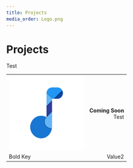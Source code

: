 ```yaml
---
title: Projects
media_order: Logo.png
---
```


# Projects

Test

| | |
|:- | -:|
| <img src="./Logo.png" alt="drawing" width="200"/> | **Coming Soon** <br/> Test|
| Bold Key   | Value2 |